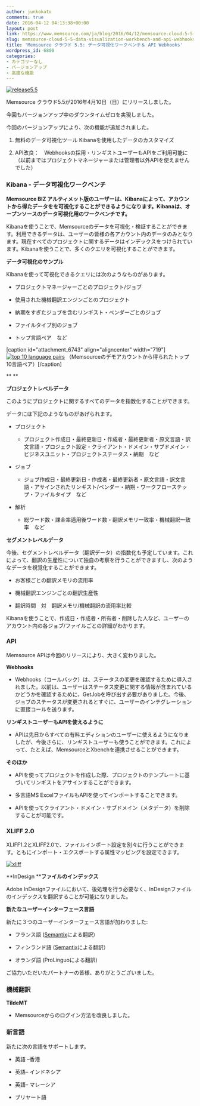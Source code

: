```yaml
---
author: junkokato
comments: true
date: 2016-04-12 04:13:38+00:00
layout: post
link: https://www.memsource.com/ja/blog/2016/04/12/memsource-cloud-5-5-data-visualization-workbench-and-api-webhooks-jp/
slug: memsource-cloud-5-5-data-visualization-workbench-and-api-webhooks-jp
title: 'Memsource クラウド 5.5: データ可視化ワークベンチ＆ API Webhooks'
wordpress_id: 6800
categories:
- カテゴリーなし
- バージョンアップ
- 高度な機能
---
```




[![release5.5](/wp-content/uploads/2016/04/release5.5.png)](/wp-content/uploads/2016/04/release5.5.png)

Memsource クラウド5.5が2016年4月10日（日）にリリースしました。

今回もバージョンアップ中のダウンタイムゼロを実現しました。

今回のバージョンアップにより、次の機能が追加されました。



 	
  1. 無料のデータ可視化ツール Kibanaを使用したデータのカスタマイズ

 	
  2. API改良：　Webhooksの採用・リンギストユーザーもAPIをご利用可能に（以前まではプロジェクトマネージャーまたは管理者以外APIを使えませんでした）


<!-- more -->


### Kibana - データ可視化ワークベンチ


**Memsource BIZ アルティメット版のユーザーは、Kibanaによって、アカウントから得たデータをを可視化することができるようになります。Kibanaは、オープンソースのデータ可視化用のワークベンチです。**

Kibanaを使うことで、Memsourceのデータを可視化・検証することができます。利用できるデータは、ユーザーの皆様の各アカウント内のデータのみとなります。現在すべてのプロジェクトに関するデータはインデックスをつけられています。Kibanaを使うことで、多くのクエリを可視化することができます。



**データ可視化のサンプル**

Kibanaを使って可視化できるクエリには次のようなものがあります。



 	
  * プロジェクトマネージャーごとのプロジェクト/ジョブ

 	
  * 使用された機械翻訳エンジンごとのプロジェクト

 	
  * 納期をすぎたジョブを含むリンギスト・ベンダーごとのジョブ

 	
  * ファイルタイプ別のジョブ

 	
  * トップ言語ペア　など


[caption id="attachment_6743" align="aligncenter" width="719"][![top 10 language pairs](/wp-content/uploads/2016/04/top-10-language-pairs1.png)](/wp-content/uploads/2016/04/top-10-language-pairs1.png) （Memsourceのデモアカウントから得られたトップ10言語ペア）[/caption]

** **

**プロジェクトレベルデータ**

このようにプロジェクトに関するすべてのデータを指数化することができます。

データには下記のようなものがあげられます。



 	
  * プロジェクト

 	
    * プロジェクト作成日・最終更新日・作成者・最終更新者・原文言語・訳文言語・プロジェクト設定・クライアント・ドメイン・サブドメイン・ビジネスユニット・プロジェクトステータス・納期　など




 	
  * ジョブ

 	
    * ジョブ作成日・最終更新日・作成者・最終更新者・原文言語・訳文言語・アサインされたリンギスト/ベンダー・納期・ワークフローステップ・ファイルタイプ　など




 	
  * 解析

 	
    * 総ワード数・課金率適用後ワード数・翻訳メモリ一致率・機械翻訳一致率　など







**セグメントレベルデータ**

今後、セグメントレベルデータ（翻訳データ）の指数化も予定しています。これによって、翻訳の生産性について独自の考察を行うことができますし、次のようなデータを視覚化することができます。



 	
  * お客様ごとの翻訳メモリの流用率

 	
  * 機械翻訳エンジンごとの翻訳生産性

 	
  * 翻訳時間　対　翻訳メモリ/機械翻訳の流用率比較


Kibanaを使うことで、作成日・作成者・所有者・削除した人など、ユーザーのアカウント内の各ジョブ/ファイルごとの詳細がわかります。


### API


Memsource APIは今回のリリースにより、大きく変わりました。

**Webhooks**



 	
  * Webhooks（コールバック）は、ステータスの変更を確認するために導入されました。以前は、ユーザーはステータス変更に関する情報が含まれているかどうかを確認するために、GetJobを呼び出す必要がありました。今後、ジョブのステータスが変更されるとすぐに、ユーザーのインテグレーションに直接コールを送ります。


**リンギストユーザーもAPIを使えるように**



 	
  * APIは先日からすべての有料エディションのユーザーに使えるようになりましたが、今後さらに、リンギストユーザーも使うことができます。これによって、たとえば、MemsourceとXbenchを連携させることができます。




**そのほか**



 	
  * APIを使ってプロジェクトを作成した際、プロジェクトのテンプレートに基づいてリンギストをアサインすることができます。

 	
  * 多言語MS ExcelファイルもAPIを使ってインポートすることできます。

 	
  * APIを使ってクライアント・ドメイン・サブドメイン（メタデータ）を削除することが可能です。




### XLIFF 2.0


XLIFF1.2とXLIFF2.0で、ファイルインポート設定を別々に行うことができます。ともにインポート・エクスポートする属性マッピングを設定できます。

[![xliff](/wp-content/uploads/2016/03/xliff.png)](/wp-content/uploads/2016/03/xliff.png)

**InDesign ****ファイルのインデックス**

Adobe InDesignファイルにおいて、後処理を行う必要なく、InDesignファイルのインデックスを翻訳することが可能になりました。



**新たなユーザーインターフェース言語**

新たに３つのユーザーインターフェース言語が加わりました:



 	
  * フランス語 ([Semantix](http://www.semantix.eu)による翻訳）

 	
  * フィンランド語 ([Semantix](http://www.semantix.eu)による翻訳）

 	
  * オランダ語 (ProLinguoによる翻訳)


ご協力いただいたパートナーの皆様、ありがとうございました。




### 機械翻訳


**TildeMT**



 	
  * Memsourceからのログイン方法を改良しました。





### 新言語


新たに次の言語をサポートします。



 	
  * 英語 –香港

 	
  * 英語– インドネシア

 	
  * 英語– マレーシア

 	
  * ブリヤート語



